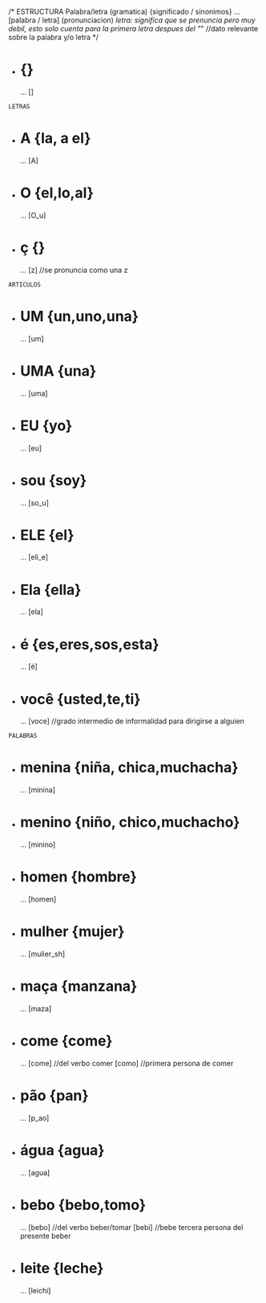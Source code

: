 /* ESTRUCTURA
                        Palabra/letra (gramatica) {significado / sinonimos} 
                            ...
                        [palabra / letra] (pronunciacion)
                            _letra: significa que se prenuncia pero muy debil, esto solo cuenta para la primera letra despues del "_"
                            //dato relevante sobre la palabra y/o letra
*/

- #    {}
    ...
    []





`LETRAS`
- #  A {la, a el}
    ...
    [A]

- #  O {el,lo,al}
    ...
    [O_u]

- #  ç  {}
    ...
    [z] //se pronuncia como una z

 
`ARTICULOS` 

- #  UM  {un,uno,una}
    ...
    [um]

- #  UMA  {una}
     ...
    [uma]

- #  EU  {yo}
    ...
    [eu]

- #  sou  {soy}
    ...
    [so_u]

- #  ELE  {el}
    ...
    [eli_e]

- #  Ela  {ella}
    ...
    [ela]

- #  é  {es,eres,sos,esta}
    ...
    [é]

- #  você  {usted,te,ti}
    ...
    [voce] //grado intermedio de informalidad para       dirigirse a alguien


`PALABRAS`
- # menina {niña, chica,muchacha}
    ...
    [minína]

- # menino {niño, chico,muchacho}
    ...
    [minino]

- # homen {hombre}
    ...
    [homen]

- #  mulher  {mujer}
    ...
    [mulier_sh]

- #  maça  {manzana}
    ...
    [maza]

- #  come  {come}
    ...
    [come] //del verbo comer
    [como] //primera persona de comer 
- #  pão  {pan}
    ...
    [p_ao]

- #  água  {agua}
    ...
    [agua]

- #  bebo  {bebo,tomo}
    ...
    [bebo] //del verbo beber/tomar
    [bebi] //bebe  tercera persona del presente beber

- #  leite  {leche}
    ...
    [leichi]






